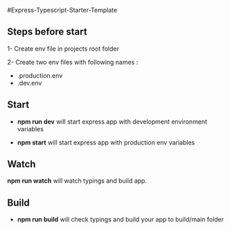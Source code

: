 #Express-Typescript-Starter-Template

## Steps before start

1- Create env file in projects root folder

2- Create two env files with following names :

- .production.env
- .dev.env

## Start

- **npm run dev** will start express app with development environment variables

- **npm start** will start express app with production env variables

## Watch

**npm run watch** will watch typings and build app.

## Build

- **npm run build** will check typings and build your app to build/main folder
